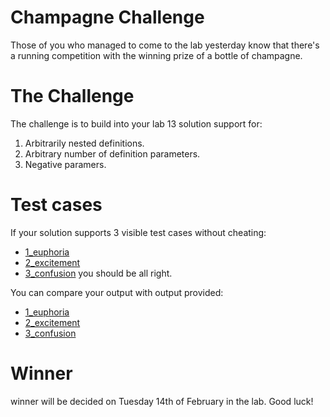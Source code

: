# Champagne Challenge
Those of you who managed to come to the lab yesterday know that there's a running competition with the winning prize of a bottle of champagne.

# The Challenge
The challenge is to build into your lab 13 solution support for:
1. Arbitrarily nested definitions.
2. Arbitrary number of definition parameters.
3. Negative paramers.

# Test cases
If your solution supports 3 visible test cases without cheating:
- [1\_euphoria](/champagne_1_euphoria.txt)
- [2\_excitement](champagne_2_excitement.txt)
- [3\_confusion](champagne_3_confusion.txt) you should be all right.

You can compare your output with output provided:
- [1\_euphoria](/euphoria.png)
- [2\_excitement](/excitement.png)
- [3\_confusion](/confusion.png)


# Winner
winner will be decided on Tuesday 14th of February in the lab. Good luck!
